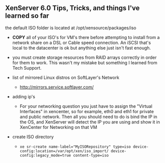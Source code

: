 XenServer 6.0 Tips, Tricks, and things I've learned so far
----------

the default ISO folder is located  at /opt/xensource/packages/iso

* **COPY** all of your ISO's for VM's there before attempting to install from a network share on a DSL or Cable speed connection.
An iSCSI that's local to the datacenter is ok but anything else just isn't fast enough.

* you must create storage resources from RAID arrays correctly in order for them to work. This wasn't my mistake but something I learned from Tech Support.

* list of mirrored Linux distros on SoftLayer's Network
  * http://mirrors.service.softlayer.com/

* adding ip's
  * For your networking question you just have to assign the "Virtual Interfaces" in xencenter, so for example, eth0 and eth1 for private and public network.  Then all you should need to do is bind the IP in the OS, and XenServer will detect the IP you are using and show it in XenCenter for Networking on that VM

* create ISO directory
  * ```xe sr-create name-label="MyISORepository" type=iso device-config:location=/var/opt/xen/iso_import/ device-config:legacy_mode=true content-type=iso```